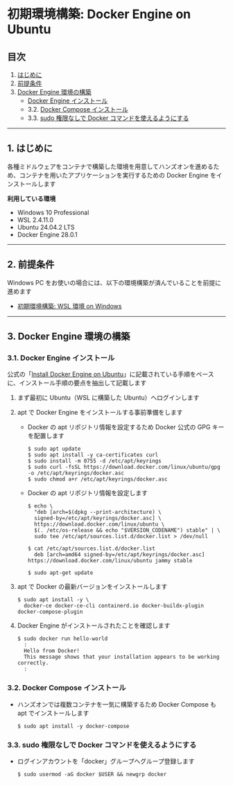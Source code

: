 # 初期環境構築: Docker Engine on Ubuntu

## 目次

1. [はじめに](#1-はじめに)
2. [前提条件](#2-前提条件)
3. [ Docker Engine 環境の構築](#3-docker-engine-環境の構築)
	- [Docker Engine インストール](#31-docker-engine-インストール)
	- 3.2. [Docker Compose インストール](#32-docker-compose-インストール)
	- 3.3. [sudo 権限なしで Docker コマンドを使えるようにする](#33-sudo-権限なしで-docker-コマンドを使えるようにする)

---

## 1. はじめに

各種ミドルウェアをコンテナで構築した環境を用意してハンズオンを進めるため、コンテナを用いたアプリケーションを実行するための Docker Engine をインストールします

**利用している環境**

- Windows 10 Professional
- WSL 2.4.11.0
- Ubuntu 24.04.2 LTS
- Docker Engine 28.0.1

---

## 2. 前提条件

Windows PC をお使いの場合には、以下の環境構築が済んでいることを前提に進めます

- [初期環境構築: WSL 環境 on Windows ](../setup-wsl-on-windows/)

---

## 3. Docker Engine 環境の構築

### 3.1. Docker Engine インストール

公式の「[Install Docker Engine on Ubuntu](https://docs.docker.com/engine/install/ubuntu/)」に記載されている手順をベースに、インストール手順の要点を抽出して記載します

1. まず最初に Ubuntu（WSL に構築した Ubuntu）へログインします

2. apt で Docker Engine をインストールする事前準備をします

	- Docker の apt リポジトリ情報を設定するため Docker 公式の GPG キーを配置します
		```
		$ sudo apt update
		$ sudo apt install -y ca-certificates curl
		$ sudo install -m 0755 -d /etc/apt/keyrings
		$ sudo curl -fsSL https://download.docker.com/linux/ubuntu/gpg -o /etc/apt/keyrings/docker.asc
		$ sudo chmod a+r /etc/apt/keyrings/docker.asc
		```

	- Docker の apt リポジトリ情報を設定します
		```
		$ echo \
		  "deb [arch=$(dpkg --print-architecture) \
		  signed-by=/etc/apt/keyrings/docker.asc] \
		  https://download.docker.com/linux/ubuntu \
		  $(. /etc/os-release && echo "$VERSION_CODENAME") stable" | \
		  sudo tee /etc/apt/sources.list.d/docker.list > /dev/null

		$ cat /etc/apt/sources.list.d/docker.list
		  deb [arch=amd64 signed-by=/etc/apt/keyrings/docker.asc] https://download.docker.com/linux/ubuntu jammy stable

		$ sudo apt-get update
		```

3. apt で Docker の最新バージョンをインストールします
	```
	$ sudo apt install -y \
	  docker-ce docker-ce-cli containerd.io docker-buildx-plugin docker-compose-plugin

	```

4. Docker Engine がインストールされたことを確認します
	```
	$ sudo docker run hello-world
	  :
	  Hello from Docker!
	  This message shows that your installation appears to be working correctly.
	  :
	```

### 3.2. Docker Compose インストール

- ハンズオンでは複数コンテナを一気に構築するため Docker Compose も apt でインストールします
	```
	$ sudo apt install -y docker-compose
	```

### 3.3. sudo 権限なしで Docker コマンドを使えるようにする

- ログインアカウントを「docker」グループへグループ登録します
	```
	$ sudo usermod -aG docker $USER && newgrp docker 
	```
